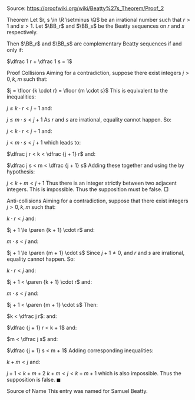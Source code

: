 # 

Source: https://proofwiki.org/wiki/Beatty%27s_Theorem/Proof_2



Theorem
Let $r, s \in \R \setminus \Q$ be an irrational number such that $r > 1$ and $s > 1$.
Let $\BB_r$ and $\BB_s$ be the Beatty sequences on $r$ and $s$ respectively.

Then $\BB_r$ and $\BB_s$ are complementary Beatty sequences if and only if:

$\dfrac 1 r + \dfrac 1 s = 1$


Proof
Collisions
Aiming for a contradiction, suppose there exist integers $j > 0, k, m$ such that:

$j = \floor {k \cdot r} = \floor {m \cdot s}$
This is equivalent to the inequalities:

$j \le k \cdot r < j + 1$
and:

$j \le m \cdot s < j + 1$
As $r$ and $s$ are irrational, equality cannot happen.
So:

$j < k \cdot r < j + 1$
and:

$j < m \cdot s < j + 1$
which leads to:

$\dfrac j r < k < \dfrac {j + 1} r$
and:

$\dfrac j s < m < \dfrac {j + 1} s$
Adding these together and using the by hypothesis:

$j < k + m < j + 1$
Thus there is an integer strictly between two adjacent integers.
This is impossible.
Thus the supposition must be false.
$\Box$


Anti-collisions
Aiming for a contradiction, suppose that there exist integers $j > 0, k, m$ such that:

$k \cdot r < j$
and:

$j + 1 \le \paren {k + 1} \cdot r$
and:

$m \cdot s < j$
and:

$j + 1 \le \paren {m + 1} \cdot s$
Since $j + 1 \ne 0$, and $r$ and $s$ are irrational, equality cannot happen.
So:

$k \cdot r < j$
and:

$j + 1 < \paren {k + 1} \cdot r$
and:

$m \cdot s < j$
and:

$j + 1 < \paren {m + 1} \cdot s$
Then:

$k < \dfrac j r$:
and:

$\dfrac {j + 1} r < k + 1$
and:

$m < \dfrac j s$
and:

$\dfrac {j + 1} s < m + 1$
Adding corresponding inequalities:

$k + m < j$
and:

$j + 1 < k + m + 2$
$k + m < j < k + m + 1$
which is also impossible.
Thus the supposition is false.
$\blacksquare$


Source of Name
This entry was named for Samuel Beatty.





